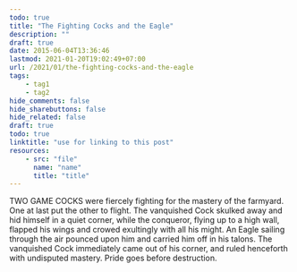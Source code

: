 ```yaml
---
todo: true
title: "The Fighting Cocks and the Eagle"
description: ""
draft: true
date: 2015-06-04T13:36:46
lastmod: 2021-01-20T19:02:49+07:00
url: /2021/01/the-fighting-cocks-and-the-eagle
tags:
    - tag1
    - tag2
hide_comments: false
hide_sharebuttons: false
hide_related: false
draft: true
todo: true
linktitle: "use for linking to this post"
resources:
    - src: "file"
      name: "name"
      title: "title"
---
```

TWO GAME COCKS were fiercely fighting for the mastery of the farmyard. One at last put the other to flight. The vanquished Cock skulked away and hid himself in a quiet corner, while the conqueror, flying up to a high wall, flapped his wings and crowed exultingly with all his might. An Eagle sailing through the air pounced upon him and carried him off in his talons. The vanquished Cock immediately came out of his corner, and ruled henceforth with undisputed mastery.
Pride goes before destruction.

